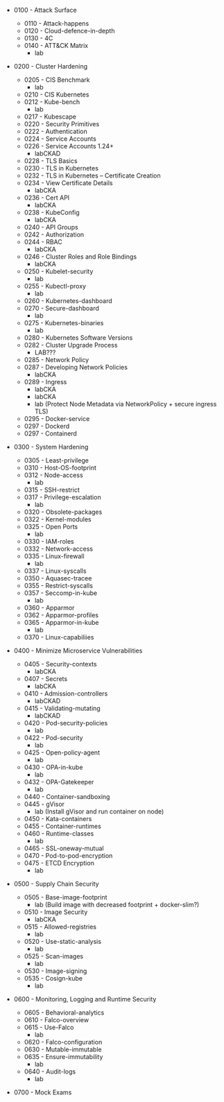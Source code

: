 - 0100 - Attack Surface
    - 0110 - Attack-happens
    - 0120 - Cloud-defence-in-depth
    - 0130 - 4C
    - 0140 - ATT&CK Matrix
      - lab
    
- 0200 - Cluster Hardening
    - 0205 - CIS Benchmark
      - lab
    - 0210 - CIS Kubernetes
    - 0212 - Kube-bench
      - lab
    - 0217 - Kubescape
    - 0220 - Security Primitives
    - 0222 - Authentication
    - 0224 - Service Accounts
    - 0226 - Service Accounts 1.24+
      - labCKAD
    - 0228 - TLS Basics
    - 0230 - TLS in Kubernetes
    - 0232 - TLS in Kubernetes – Certificate Creation
    - 0234 - View Certificate Details
      - labCKA
    - 0236 - Cert API
      - labCKA
    - 0238 - KubeConfig
      - labCKA
    - 0240 - API Groups
    - 0242 - Authorization
    - 0244 - RBAC
      - labCKA
    - 0246 - Cluster Roles and Role Bindings
      - labCKA
    - 0250 - Kubelet-security
      - lab
    - 0255 - Kubectl-proxy
      - lab
    - 0260 - Kubernetes-dashboard
    - 0270 - Secure-dashboard
      - lab
    - 0275 - Kubernetes-binaries
      - lab
    - 0280 - Kubernetes Software Versions
    - 0282 - Cluster Upgrade Process
      - LAB???
    - 0285 - Network Policy
    - 0287 - Developing Network Policies
      - labCKA
    - 0289 - Ingress
      - labCKA
      - labCKA
      - lab (Protect Node Metadata via NetworkPolicy + secure ingress TLS)
    - 0295 - Docker-service
    - 0297 - Dockerd
    - 0297 - Containerd

- 0300 - System Hardening
    - 0305 - Least-privilege
    - 0310 - Host-OS-footprint
    - 0312 - Node-access
      - lab
    - 0315 - SSH-restrict
    - 0317 - Privilege-escalation
      - lab
    - 0320 - Obsolete-packages
    - 0322 - Kernel-modules
    - 0325 - Open Ports
      - lab
    - 0330 - IAM-roles
    - 0332 - Network-access
    - 0335 - Linux-firewall
      - lab
    - 0337 - Linux-syscalls
    - 0350 - Aquasec-tracee
    - 0355 - Restrict-syscalls
    - 0357 - Seccomp-in-kube
      - lab
    - 0360 - Apparmor
    - 0362 - Apparmor-profiles
    - 0365 - Apparmor-in-kube
      - lab
    - 0370 - Linux-capabiliies
    
- 0400 - Minimize Microservice Vulnerabilities
    - 0405 - Security-contexts
      - labCKA
    - 0407 - Secrets
      - labCKA
    - 0410 - Admission-controllers
      - labCKAD
    - 0415 - Validating-mutating
      - labCKAD
    - 0420 - Pod-security-policies
      - lab
    - 0422 - Pod-security
      - lab
    - 0425 - Open-policy-agent
      - lab
    - 0430 - OPA-in-kube
      - lab
    - 0432 - OPA-Gatekeeper
      - lab
    - 0440 - Container-sandboxing
    - 0445 - gVisor
      - lab (Install gVisor and run container on node)
    - 0450 - Kata-containers
    - 0455 - Container-runtimes
    - 0460 - Runtime-classes
      - lab
    - 0465 - SSL-oneway-mutual
    - 0470 - Pod-to-pod-encryption
    - 0475 - ETCD Encryption
      - lab

- 0500 - Supply Chain Security
    - 0505 - Base-image-footprint
      - lab (Build image with decreased footprint + docker-slim?)
    - 0510 - Image Security
      - labCKA
    - 0515 - Allowed-registries
      - lab
    - 0520 - Use-static-analysis
      - lab
    - 0525 - Scan-images
      - lab
    - 0530 - Image-signing
    - 0535 - Cosign-kube
      - lab
    
- 0600 - Monitoring, Logging and Runtime Security
    - 0605 - Behavioral-analytics
    - 0610 - Falco-overview
    - 0615 - Use-Falco
      - lab
    - 0620 - Falco-configuration
    - 0630 - Mutable-immutable
    - 0635 - Ensure-immutability
      - lab
    - 0640 - Audit-logs
      - lab
    
- 0700 - Mock Exams

